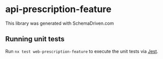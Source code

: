 
# api-prescription-feature

This library was generated with SchemaDriven.com

## Running unit tests

Run `nx test web-prescription-feature` to execute the unit tests via [Jest](https://jestjs.io).

